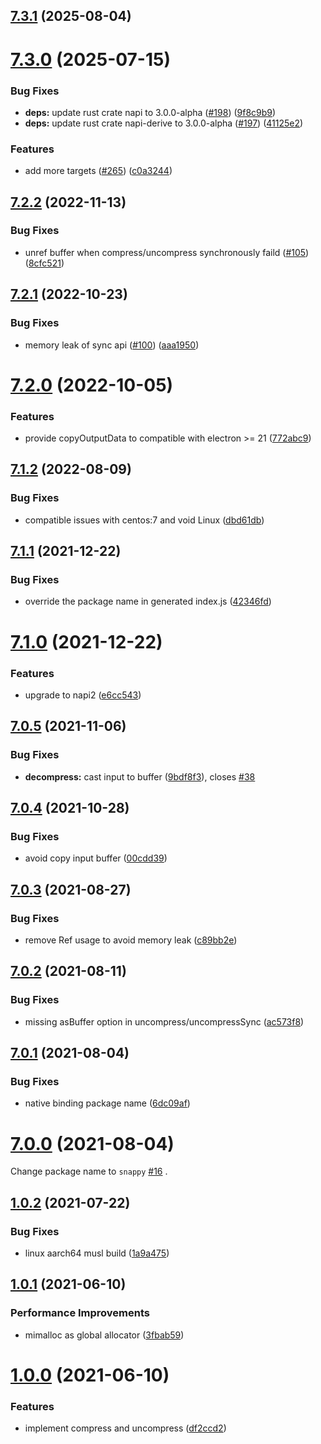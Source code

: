 ## [7.3.1](https://github.com/Brooooooklyn/snappy/compare/v7.3.0...v7.3.1) (2025-08-04)



# [7.3.0](https://github.com/Brooooooklyn/snappy/compare/v7.2.2...v7.3.0) (2025-07-15)


### Bug Fixes

* **deps:** update rust crate napi to 3.0.0-alpha ([#198](https://github.com/Brooooooklyn/snappy/issues/198)) ([9f8c9b9](https://github.com/Brooooooklyn/snappy/commit/9f8c9b9acf8bc05c79b07d4db0fb05e699c423a1))
* **deps:** update rust crate napi-derive to 3.0.0-alpha ([#197](https://github.com/Brooooooklyn/snappy/issues/197)) ([41125e2](https://github.com/Brooooooklyn/snappy/commit/41125e23b0f621ce1ebc0b956b366c660bba151e))


### Features

* add more targets ([#265](https://github.com/Brooooooklyn/snappy/issues/265)) ([c0a3244](https://github.com/Brooooooklyn/snappy/commit/c0a3244488975cfe6e41466386d0658982fef5d7))



## [7.2.2](https://github.com/Brooooooklyn/snappy/compare/v7.2.1...v7.2.2) (2022-11-13)

### Bug Fixes

- unref buffer when compress/uncompress synchronously faild ([#105](https://github.com/Brooooooklyn/snappy/issues/105)) ([8cfc521](https://github.com/Brooooooklyn/snappy/commit/8cfc5215763b5f49d454aec342cb6602b4220de4))

## [7.2.1](https://github.com/Brooooooklyn/snappy/compare/v7.2.0...v7.2.1) (2022-10-23)

### Bug Fixes

- memory leak of sync api ([#100](https://github.com/Brooooooklyn/snappy/issues/100)) ([aaa1950](https://github.com/Brooooooklyn/snappy/commit/aaa19500a35582b633d956a32beadaaa9a769c14))

# [7.2.0](https://github.com/Brooooooklyn/snappy/compare/v7.1.2...v7.2.0) (2022-10-05)

### Features

- provide copyOutputData to compatible with electron >= 21 ([772abc9](https://github.com/Brooooooklyn/snappy/commit/772abc94264c212ea3abed5bea27891f0821f175))

## [7.1.2](https://github.com/Brooooooklyn/snappy/compare/v7.1.1...v7.1.2) (2022-08-09)

### Bug Fixes

- compatible issues with centos:7 and void Linux ([dbd61db](https://github.com/Brooooooklyn/snappy/commit/dbd61db3de57921bf6c6f6acd809093ba417ea26))

## [7.1.1](https://github.com/Brooooooklyn/snappy/compare/v7.1.0...v7.1.1) (2021-12-22)

### Bug Fixes

- override the package name in generated index.js ([42346fd](https://github.com/Brooooooklyn/snappy/commit/42346fdd78ad4aa91e65a5d0cd176ea716459f72))

# [7.1.0](https://github.com/Brooooooklyn/snappy/compare/v7.0.5...v7.1.0) (2021-12-22)

### Features

- upgrade to napi2 ([e6cc543](https://github.com/Brooooooklyn/snappy/commit/e6cc5433eb503987d7e6f09f4346c7d317a3fccf))

## [7.0.5](https://github.com/Brooooooklyn/snappy/compare/v7.0.4...v7.0.5) (2021-11-06)

### Bug Fixes

- **decompress:** cast input to buffer ([9bdf8f3](https://github.com/Brooooooklyn/snappy/commit/9bdf8f39d4a6792798a3641b6a5b4d2d5dfe6b45)), closes [#38](https://github.com/Brooooooklyn/snappy/issues/38)

## [7.0.4](https://github.com/Brooooooklyn/snappy/compare/v7.0.3...v7.0.4) (2021-10-28)

### Bug Fixes

- avoid copy input buffer ([00cdd39](https://github.com/Brooooooklyn/snappy/commit/00cdd39a9576567620216ad01c8d063bac32ac77))

## [7.0.3](https://github.com/Brooooooklyn/snappy/compare/v7.0.2...v7.0.3) (2021-08-27)

### Bug Fixes

- remove Ref usage to avoid memory leak ([c89bb2e](https://github.com/Brooooooklyn/snappy/commit/c89bb2e278a1f9ad3a2e14c790e069bc699fe492))

## [7.0.2](https://github.com/Brooooooklyn/snappy/compare/v7.0.1...v7.0.2) (2021-08-11)

### Bug Fixes

- missing asBuffer option in uncompress/uncompressSync ([ac573f8](https://github.com/Brooooooklyn/snappy/commit/ac573f8523abd7cd3642eb8557fc51f43acbc34c))

## [7.0.1](https://github.com/Brooooooklyn/snappy/compare/v7.0.0...v7.0.1) (2021-08-04)

### Bug Fixes

- native binding package name ([6dc09af](https://github.com/Brooooooklyn/snappy/commit/6dc09af844700875dd1594fb70ec3b3af37de78b))

# [7.0.0](https://github.com/Brooooooklyn/snappy/compare/v1.0.2...v7.0.0) (2021-08-04)

Change package name to `snappy` [#16](https://github.com/Brooooooklyn/snappy/issues/16) .

## [1.0.2](https://github.com/Brooooooklyn/snappy/compare/v1.0.1...v1.0.2) (2021-07-22)

### Bug Fixes

- linux aarch64 musl build ([1a9a475](https://github.com/Brooooooklyn/snappy/commit/1a9a475c2aef170abfd9e1e4d8eeb4d955384fa0))

## [1.0.1](https://github.com/Brooooooklyn/snappy/compare/v1.0.0...v1.0.1) (2021-06-10)

### Performance Improvements

- mimalloc as global allocator ([3fbab59](https://github.com/Brooooooklyn/snappy/commit/3fbab59ba2c095bb1b2a819eb3445ca06fc743c4))

# [1.0.0](https://github.com/Brooooooklyn/snappy/compare/df2ccd289ca2418504aff3a8fd65cc75c34ce6d8...v1.0.0) (2021-06-10)

### Features

- implement compress and uncompress ([df2ccd2](https://github.com/Brooooooklyn/snappy/commit/df2ccd289ca2418504aff3a8fd65cc75c34ce6d8))
